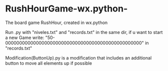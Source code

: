 # RushHourGame-wx.python-
The board game RushHour, created in wx.python


Run .py with "niveles.txt" and "records.txt" in the same dir, if u want to start a new Game write: "50-0000000000000000000000000000000000000000000000000" in "records.txt"

Modification(ButtonUp).py is a modification that includes an additional button to move all elements up if possible
